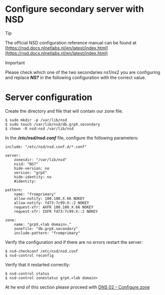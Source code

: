# Configure secondary server with NSD

> [!TIP]
> The official NSD configuration reference manual can be found at
> [https://nsd.docs.nlnetlabs.nl/en/latest/index.html](https://nsd.docs.nlnetlabs.nl/en/latest/index.html)

> [!IMPORTANT]
> Please check which one of the two secondaries ns1/ns2 you are 
> configuring and replace ***NS?*** in the following configuration 
> with the correct value.

# Server configuration

Create the directory and file that will contain our zone file.

```
$ sudo mkdir -p /var/lib/nsd
$ sudo touch /var/lib/nsd/db.grpX.secondary
$ chown -R nsd:nsd /var/lib/nsd
```

In the ***/etc/nsd/nsd.conf*** file, configure the following parameters:

```
include: "/etc/nsd/nsd.conf.d/*.conf"

server:
	zonesdir: "/var/lib/nsd"
    nsid: "NS?"
    hide-version: no
    version: "grpX"
    hide-identity: no
    #identity:

pattern:
	name: "fromprimary"
	allow-notify: 100.100.X.66 NOKEY
    allow-notify: fd73:7c99:X::2 NOKEY
	request-xfr: AXFR 100.100.X.66 NOKEY
    request-xfr: IXFR fd73:7c99:X::2 NOKEY

zone:
	name: "grpX.<lab domain>."
	zonefile: "db.grpX.secondary"
	include-pattern: "fromprimary"
```

Verify the configuration and if there are no errors restart the server:

```
$ nsd-checkconf /etc/nsd/nsd.conf
$ nsd-control reconfig
```

Verify that it restarted correctly:

```
$ nsd-control status
$ nsd-control zonestatus grpX.<lab domain>
```

At he end of this section please proceed with [DNS 02 - Configure zone](DNS%2002%20-%20Configure%20zone.md#setting-up-the-secondaries)
